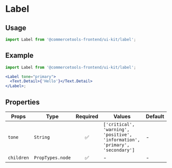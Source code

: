 # Label

## Usage

```js
import Label from '@commercetools-frontend/ui-kit/label';
```

## Example

```jsx
import Label from '@commercetools-frontend/ui-kit/label';

<Label tone="primary">
  <Text.Detail>{'Hello'}</Text.Detail>
</Label>;
```

## Properties

| Props      | Type             | Required | Values                                                                       | Default |
| ---------- | ---------------- | :------: | ---------------------------------------------------------------------------- | ------- |
| `tone`     | `String`         |    ✅    | `['critical', 'warning', 'positive', 'information', 'primary', 'secondary']` | -       |
| `children` | `PropTypes.node` |    ✅    | -                                                                            | -       |
